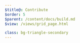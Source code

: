```yaml
---
$title@: Contribute
$order: 5
$parent: /content/docs/build.md
$view: /views/grid_page.html

class: bg-triangle-secondary
---
```


